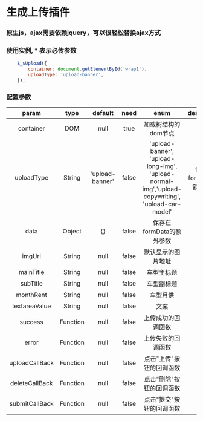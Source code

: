 # 生成上传插件 
### 原生js，ajax需要依赖jquery，可以很轻松替换ajax方式

### 使用实例, * 表示必传参数
```javascript
    $_$Upload({
        container: document.getElementById('wrap1'),
        uploadType: 'upload-banner',
    });

``` 
### 配置参数
|param|type|default|need|enum|description|
|:----:|:----:|:----:|:----:|:----:|:----:|
|container|DOM|null|true|加载树结构的dom节点||
|uploadType|String|'upload-banner'|false|'upload-banner', 'upload-long-img', 'upload-normal-img','upload-copywriting', 'upload-car-model'|保存在formData的额外参数|
|data|Object|{}|false|保存在formData的额外参数||
|imgUrl|String|null|false|默认显示的图片地址||
|mainTitle|String|null|false|车型主标题||
|subTitle|String|null|false|车型副标题||
|monthRent|String|null|false|车型月供||
|textareaValue|String|null|false|文案||
|success|Function|null|false|上传成功的回调函数||
|error|Function|null|false|上传失败的回调函数||
|uploadCallBack|Function|null|false|点击"上传"按钮的回调函数||
|deleteCallBack|Function|null|false|点击"删除"按钮的回调函数||
|submitCallBack|Function|null|false|点击"提交"按钮的回调函数||





